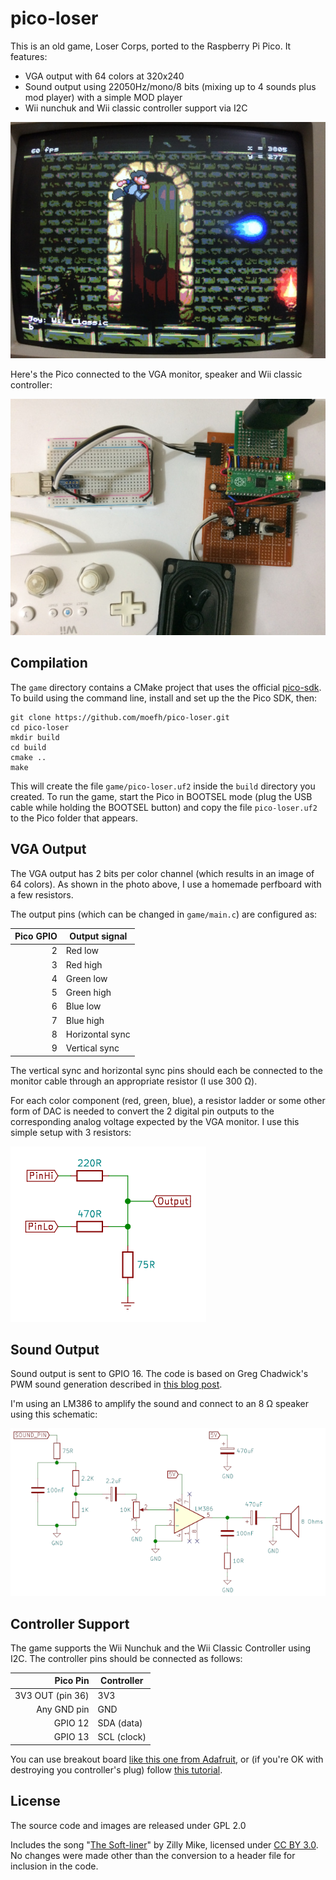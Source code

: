 # pico-loser

This is an old game, Loser Corps, ported to the Raspberry Pi Pico. It features:

- VGA output with 64 colors at 320x240
- Sound output using 22050Hz/mono/8 bits (mixing up to 4 sounds plus mod player) with a simple MOD player
- Wii nunchuk and Wii classic controller support via I2C

![Game Screen](images/screen.jpg)

Here's the Pico connected to the VGA monitor, speaker and Wii classic
controller:

![Photo of the Pico and peripherals](images/pico.jpg)


## Compilation

The `game` directory contains a CMake project that uses the official
[pico-sdk](https://github.com/raspberrypi/pico-sdk). To build using
the command line, install and set up the the Pico SDK, then:

    git clone https://github.com/moefh/pico-loser.git
    cd pico-loser
    mkdir build
    cd build
    cmake ..
    make

This will create the file `game/pico-loser.uf2` inside the `build`
directory you created. To run the game, start the Pico in BOOTSEL mode
(plug the USB cable while holding the BOOTSEL button) and copy the
file `pico-loser.uf2` to the Pico folder that appears.


## VGA Output

The VGA output has 2 bits per color channel (which results in an image
of 64 colors). As shown in the photo above, I use a homemade
perfboard with a few resistors.

The output pins (which can be changed in `game/main.c`) are configured as:

|  Pico GPIO |  Output signal  |
|-----------:|-----------------|
|          2 | Red low         |
|          3 | Red high        |
|          4 | Green low       |
|          5 | Green high      |
|          6 | Blue low        |
|          7 | Blue high       |
|          8 | Horizontal sync |
|          9 | Vertical sync   |

The vertical sync and horizontal sync pins should each be connected to
the monitor cable through an appropriate resistor (I use 300 Ω).

For each color component (red, green, blue), a resistor ladder or some
other form of DAC is needed to convert the 2 digital pin outputs to
the corresponding analog voltage expected by the VGA monitor. I use
this simple setup with 3 resistors:

![Color DAC schematic](images/dac-schematic.png)


## Sound Output

Sound output is sent to GPIO 16. The code is based on Greg Chadwick's
PWM sound generation described in [this blog
post](https://gregchadwick.co.uk/blog/playing-with-the-pico-pt3/).

I'm using an LM386 to amplify the sound and connect to an 8 Ω speaker
using this schematic:

![Sound output schematic](images/amp-schematic.png)


## Controller Support

The game supports the Wii Nunchuk and the Wii Classic Controller using
I2C. The controller pins should be connected as follows:

| Pico Pin         | Controller   |
|-----------------:|--------------|
| 3V3 OUT (pin 36) | 3V3          |
| Any GND pin      | GND          |
| GPIO 12          | SDA (data)   |
| GPIO 13          | SCL (clock)  |

You can use breakout board [like this one from
Adafruit](https://www.adafruit.com/product/4836), or (if you're OK
with destroying you controller's plug) follow [this
tutorial](https://create.arduino.cc/projecthub/infusion/using-a-wii-nunchuk-with-arduino-597254).


## License

The source code and images are released under GPL 2.0

Includes the song
"[The Soft-liner](https://modarchive.org/index.php?request=view_by_moduleid&query=61156)"
by Zilly Mike, licensed under [CC BY
3.0](https://creativecommons.org/licenses/by/3.0/).  No changes were
made other than the conversion to a header file for inclusion in the
code.
